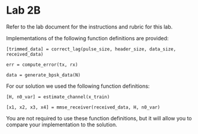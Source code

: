 # Lab 2B
Refer to the lab document for the instructions and rubric for this lab.

Implementations of the following function definitions are provided:
```
[trimmed_data] = correct_lag(pulse_size, header_size, data_size, received_data)

err = compute_error(tx, rx)

data = generate_bpsk_data(N)
```

For our solution we used the following function definitions:
```
[H, n0_var] = estimate_channel(x_train)

[x1, x2, x3, x4] = mmse_receiver(received_data, H, n0_var)
```

You are not required to use these function definitions, but it will allow you to compare your implementation to the solution.